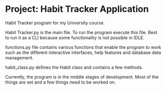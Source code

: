 # Project: Habit Tracker Application
Habit Tracker program for my University course.

Habit Tracker.py is the main file. To run the program execute this file. Best to run it as a CLI because some functionality is not possible in IDLE.

functions.py file contains various functions that enable the program to work such as the different interactive interfaces, help features and database data management.

habit_class.py defines the Habit class and contains a few methods.

Currently, the program is in the middle stages of development. Most of the things are set and a few things need to be worked on.
